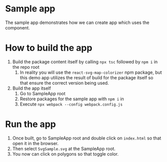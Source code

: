 # Sample app
The sample app demonstrates how we can create app which uses the component.

# How to build the app
1. Build the package content itself by calling `npx tsc` followed by `npm i` in the repo root
   1. In reality you will use the `react-svg-map-colorizer` npm package, but this demo app utilizes the result of build for the package itself so that ensure the correct version being used.
2. Build the app itself
   1. Go to SampleApp root
   2. Restore packages for the sample app with `npm i` in
   3. Execute `npx webpack --config webpack.config.js`

# Run the app
1. Once built, go to SampleApp root and double click on `index.html` so that open it in the browser.
2. Then select `SvgSample.svg` at the SampleApp root. 
3. You now can click on polygons so that toggle color.